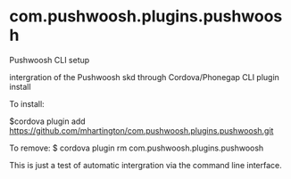 com.pushwoosh.plugins.pushwoosh
===============================

Pushwoosh CLI setup

intergration of the Pushwoosh skd through Cordova/Phonegap CLI plugin install

To install:

$cordova plugin add https://github.com/mhartington/com.pushwoosh.plugins.pushwoosh.git


To remove:
$ cordova plugin rm com.pushwoosh.plugins.pushwoosh

This is just a test of automatic intergration via the command line interface. 

